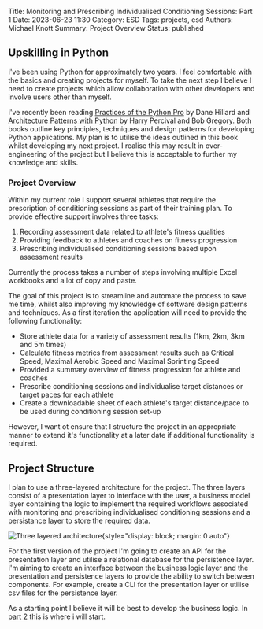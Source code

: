 Title: Monitoring and Prescribing Individualised Conditioning Sessions: Part 1
Date: 2023-06-23 11:30
Category: ESD
Tags: projects, esd
Authors: Michael Knott
Summary: Project Overview
Status: published

## Upskilling in Python
I've been using Python for approximately two years. I feel comfortable with the basics and creating projects for myself. To take the next step I believe I need to create projects which allow collaboration with other developers and involve users other than myself.

I've recently been reading [Practices of the Python Pro](https://thepythonpro.com/) by Dane Hillard and [Architecture Patterns with Python](https://www.cosmicpython.com/book/preface.html) by Harry Percival and Bob Gregory. Both books outline key principles, techniques and design patterns for developing Python applications. My plan is to utilise the ideas outlined in this book whilst developing my next project. I realise this may result in over-engineering of the project but I believe this is acceptable to further my knowledge and skills.  

### Project Overview
Within my current role I support several athletes that require the prescription of conditioning sessions as part of their training plan. To provide effective support involves three tasks:

1. Recording assessment data related to athlete's fitness qualities
2. Providing feedback to athletes and coaches on fitness progression
3. Prescribing individualised conditioning sessions based upon assessment results

Currently the process takes a number of steps involving multiple Excel workbooks and a lot of copy and paste.

The goal of this project is to streamline and automate the process to save me time, whilst also improving my knowledge of software design patterns and techniques. As a first iteration the application will need to provide the following functionality: 

+ Store athlete data for a variety of assessment results (1km, 2km, 3km and 5m times)
+ Calculate fitness metrics from assessment results such as Critical Speed, Maximal Aerobic Speed and Maximal Sprinting Speed
+ Provided a summary overview of fitness progression for athlete and coaches
+ Prescribe conditioning sessions and individualise target distances or target paces for each athlete
+ Create a downloadable sheet of each athlete's target distance/pace to be used during conditioning session set-up

However, I want ot ensure that I structure the project in an appropriate manner to extend it's functionality at a later date if additional functionality is required.

## Project Structure
I plan to use a three-layered architecture for the project. The three layers consist of a presentation layer to interface with the user, a business model layer containing the logic to implement the required workflows associated with monitoring and prescribing individualised conditioning sessions and a persistance layer to store the required data.

![Three layered architecture]({static}/images/three_layered_architecture.png "Three layered architecture"){style="display: block; margin: 0 auto"}

For the first version of the project I'm going to create an API for the presentation layer and utilise a relational database for the persistence layer. I'm aiming to create an interface between the business logic layer and the presentation and persistence layers to provide the ability to switch between components. For example, create a CLI for the presentation layer or utilise csv files for the persistence layer.

As a starting point I believe it will be best to develop the business logic. In [part 2](https://michaelwknott.github.io/monitoring-and-prescribing-individualised-conditioning-sessions:-part-2.html) this is where i will start.